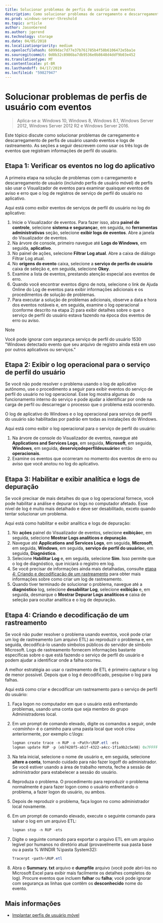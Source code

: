 ```yaml
---
title: Solucionar problemas de perfis de usuário com eventos
description: Como solucionar problemas de carregamento e descarregamento de perfis de usuário usando eventos e logs de rastreamento.
ms.prod: windows-server-threshold
ms.topic: article
author: JasonGerend
ms.author: jgerend
ms.technology: storage
ms.date: 04/05/2018
ms.localizationpriority: medium
ms.openlocfilehash: 6099dac7d77e37b761785b4f58b6106472e5ba1e
ms.sourcegitcommit: 0d0b32c8986ba7db9536e0b8648d4ddf9b03e452
ms.translationtype: MT
ms.contentlocale: pt-BR
ms.lasthandoff: 04/17/2019
ms.locfileid: "59827947"
---
```

# <a name="troubleshoot-user-profiles-with-events"></a>Solucionar problemas de perfis de usuário com eventos

>Aplica-se a: Windows 10, Windows 8, Windows 8.1, Windows Server 2012, Windows Server 2012 R2 e Windows Server 2016.

Este tópico discute como solucionar problemas de carregamento e descarregamento de perfis de usuário usando eventos e logs de rastreamento. As seções a seguir descrevem como usar os três logs de eventos que registram informações de perfil do usuário.

## <a name="step-1-checking-events-in-the-application-log"></a>Etapa 1: Verificar os eventos no log do aplicativo

A primeira etapa na solução de problemas com o carregamento e descarregamento de usuário (incluindo perfis de usuário móvel) de perfis são usar o Visualizador de eventos para examinar quaisquer eventos de aviso e erro que o log de registros de serviço de perfil do usuário no aplicativo.

Aqui está como exibir eventos de serviços de perfil do usuário no log do aplicativo:

1. Inicie o Visualizador de eventos. Para fazer isso, abra **painel de controle**, selecione **sistema e segurança**e, em seguida, no **ferramentas administrativas** seção, selecione **exibir logs de eventos**. Abre a janela do Visualizador de eventos.
2. Na árvore de console, primeiro navegue até **Logs do Windows**, em seguida, **aplicativo**.
3. No painel de ações, selecione **Filtrar Log atual**. Abre a caixa de diálogo Filtrar Log atual.
4. No **origens do evento** caixa, selecione a **serviço de perfis de usuário** caixa de seleção e, em seguida, selecione **Okey**.
5. Examine a lista de eventos, prestando atenção especial aos eventos de erro.
6. Quando você encontrar eventos digno de nota, selecione o link de Ajuda Online do Log de eventos para exibir informações adicionais e os procedimentos de solução de problemas.
7. Para executar a solução de problemas adicionais, observe a data e hora dos eventos notáveis e, em seguida, examine o log operacional (conforme descrito na etapa 2) para exibir detalhes sobre o que o serviço de perfil do usuário estava fazendo na época dos eventos de erro ou aviso.

>[!NOTE]
>Você pode ignorar com segurança serviço de perfil do usuário 1530 "Windows detectado evento que seu arquivo de registro ainda está em uso por outros aplicativos ou serviços."

## <a name="step-2-view-the-operational-log-for-the-user-profile-service"></a>Etapa 2: Exibir o log operacional para o serviço de perfil do usuário

Se você não pode resolver o problema usando o log de aplicativo autônomo, use o procedimento a seguir para exibir eventos do serviço de perfil do usuário no log operacional. Esse log mostra algumas do funcionamento interno do serviço e pode ajudar a identificar por onde na carga de perfil ou descarregar o processo que o problema está ocorrendo.

O log de aplicativo do Windows e o log operacional para serviço de perfil do usuário são habilitadas por padrão em todas as instalações do Windows.

Aqui está como exibir o log operacional para o serviço de perfil do usuário:

1. Na árvore de console do Visualizador de eventos, navegue até **Applications and Services Logs**, em seguida, **Microsoft**, em seguida, **Windows**, em seguida, **deserviçodeperfildeusuário**e então **operacionais**.
2. Examine os eventos que ocorreram no momento dos eventos de erro ou aviso que você anotou no log do aplicativo.

## <a name="step-3-enable-and-view-analytic-and-debug-logs"></a>Etapa 3: Habilitar e exibir analítica e logs de depuração

Se você precisar de mais detalhes do que o log operacional fornece, você pode habilitar a análise e depurar os logs no computador afetado. Esse nível de log é muito mais detalhado e deve ser desabilitado, exceto quando tentar solucionar um problema.

Aqui está como habilitar e exibir analítica e logs de depuração:

1. No **ações** painel do Visualizador de eventos, selecione **exibição**e, em seguida, selecione **Mostrar Logs analíticos e depuração**.
2. Navegue até **Applications and Services Logs**, em seguida, **Microsoft**, em seguida, **Windows**, em seguida, **serviço de perfil do usuário**e, em seguida,  **Diagnóstico**.
3. Selecione **Habilitar Log** e, em seguida, selecione **Sim**. Isso permite que o log de diagnóstico, que iniciará o registro em log.
4. Se você precisar de informações ainda mais detalhadas, consulte [etapa 4: Criando e decodificação de um rastreamento](#step-4:-creating-and-decoding-a-trace) para obter mais informações sobre como criar um log de rastreamento.
5. Quando tiver terminado de solucionar o problema, navegue até a **diagnóstico** log, selecione **desabilitar Log**, selecione **exibição** e, em seguida, desmarque o **Mostrar Depurar Logs analíticos e** caixa de seleção para ocultar analítica e o log de depuração.

## <a name="step-4-creating-and-decoding-a-trace"></a>Etapa 4: Criando e decodificação de um rastreamento

Se você não puder resolver o problema usando eventos, você pode criar um log de rastreamento (um arquivo ETL) ao reproduzir o problema e, em seguida, decodificá-lo usando símbolos públicos do servidor de símbolo Microsoft. Logs de rastreamento fornecem informações bastante específicas sobre o que está fazendo o serviço de perfil do usuário e podem ajudar a identificar onde a falha ocorreu.

A melhor estratégia ao usar o rastreamento de ETL é primeiro capturar o log de menor possível. Depois que o log é decodificado, pesquise o log para falhas.

Aqui está como criar e decodificar um rastreamento para o serviço de perfil do usuário:

1. Faça logon no computador em que o usuário está enfrentando problemas, usando uma conta que seja membro do grupo Administradores local.
2. Em um prompt de comando elevado, digite os comandos a seguir, onde *\<caminho\>* é o caminho para uma pasta local que você criou anteriormente, por exemplo c:\\logs:
        
    ```PowerShell
    logman create trace -n RUP -o <Path>\RUP.etl -ets
    logman update RUP -p {eb7428f5-ab1f-4322-a4cc-1f1a9b2c5e98} 0x7FFFFFFF 0x7 -ets
    ```
3. Na tela inicial, selecione o nome de usuário e, em seguida, selecione **altere a conta**, tomando cuidado para não fazer logoff do administrador. Se você estiver usando a área de trabalho remota, feche a sessão de administrador para estabelecer a sessão do usuário.
4. Reproduza o problema. O procedimento para reproduzir o problema normalmente é para fazer logon como o usuário enfrentando o problema, a fazer logon do usuário, ou ambos.
5. Depois de reproduzir o problema, faça logon no como administrador local novamente.
6. Em um prompt de comando elevado, execute o seguinte comando para salvar o log em um arquivo ETL:
  
    ```PowerShell
    logman stop -n RUP -ets
    ```
7. Digite o seguinte comando para exportar o arquivo ETL em um arquivo legível por humanos no diretório atual (provavelmente sua pasta base ou a pasta % WINDIR %\\pasta System32):
    
    ```PowerShell
    Tracerpt <path>\RUP.etl
    ```
8. Abra o **Summary. txt** arquivo e **dumpfile** arquivo (você pode abri-los no Microsoft Excel para exibir mais facilmente os detalhes completos do log). Procure eventos que incluem **falhar** ou **falha**; você pode ignorar com segurança as linhas que contêm os **desconhecido** nome do evento.

## <a name="more-information"></a>Mais informações

* [Implantar perfis de usuário móvel](deploy-roaming-user-profiles.md)
